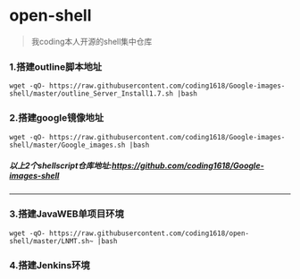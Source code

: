 # open-shell

>我coding本人开源的shell集中仓库

### 1.搭建outline脚本地址
```
wget -qO- https://raw.githubusercontent.com/coding1618/Google-images-shell/master/outline_Server_Install1.7.sh |bash
```

### 2.搭建google镜像地址
```
wget -qO- https://raw.githubusercontent.com/coding1618/Google-images-shell/master/Google_images.sh |bash
```
##### 以上2个shellscript仓库地址:https://github.com/coding1618/Google-images-shell
-----

### 3.搭建JavaWEB单项目环境
```
wget -qO- https://raw.githubusercontent.com/coding1618/open-shell/master/LNMT.sh~ |bash
```
### 4.搭建Jenkins环境
```

```
